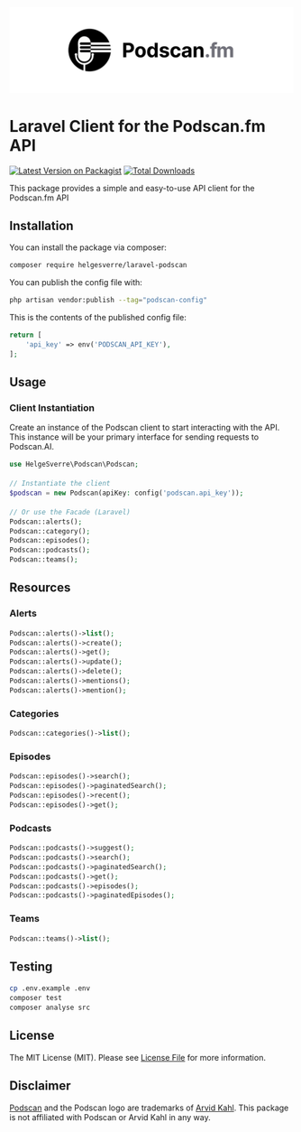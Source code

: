 <p align="center"><img src="./art/header.png"></p>

# Laravel Client for the Podscan.fm API

[![Latest Version on Packagist](https://img.shields.io/packagist/v/helgesverre/laravel-podscan.svg?style=flat-square)](https://packagist.org/packages/helgesverre/laravel-podscan)
[![Total Downloads](https://img.shields.io/packagist/dt/helgesverre/laravel-podscan.svg?style=flat-square)](https://packagist.org/packages/helgesverre/laravel-podscan)

This package provides a simple and easy-to-use API client for the Podscan.fm API

## Installation

You can install the package via composer:

```bash
composer require helgesverre/laravel-podscan
```

You can publish the config file with:

```bash
php artisan vendor:publish --tag="podscan-config"
```

This is the contents of the published config file:

```php
return [
    'api_key' => env('PODSCAN_API_KEY'),
];
```

## Usage

### Client Instantiation

Create an instance of the Podscan client to start interacting with the API. This instance will be your primary interface
for sending requests to Podscan.AI.

```php
use HelgeSverre\Podscan\Podscan;

// Instantiate the client
$podscan = new Podscan(apiKey: config('podscan.api_key'));

// Or use the Facade (Laravel)
Podscan::alerts();
Podscan::category();
Podscan::episodes();
Podscan::podcasts();
Podscan::teams();
```

## Resources

### Alerts

```php
Podscan::alerts()->list();
Podscan::alerts()->create();
Podscan::alerts()->get();
Podscan::alerts()->update();
Podscan::alerts()->delete();
Podscan::alerts()->mentions();
Podscan::alerts()->mention();
```

### Categories

```php  
Podscan::categories()->list();
```

### Episodes

```php
Podscan::episodes()->search();
Podscan::episodes()->paginatedSearch();
Podscan::episodes()->recent();
Podscan::episodes()->get();
```

### Podcasts

```php
Podscan::podcasts()->suggest();
Podscan::podcasts()->search();
Podscan::podcasts()->paginatedSearch();
Podscan::podcasts()->get();
Podscan::podcasts()->episodes();
Podscan::podcasts()->paginatedEpisodes();
```

### Teams

```php
Podscan::teams()->list();
```

## Testing

```bash
cp .env.example .env
composer test
composer analyse src
```


## License

The MIT License (MIT). Please see [License File](LICENSE.md) for more information.

## Disclaimer

[Podscan](https://podscan.fm/) and the Podscan logo are trademarks of [Arvid Kahl](https://twitter.com/arvidkahl). This
package is not
affiliated with Podscan or Arvid Kahl in any way.
